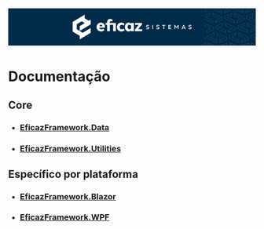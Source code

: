 # ![EficazFramework](../../Assets/GitHub-HeaderReadme.png)
# Documentação
## Core
 - ### [EficazFramework.Data](Data/EficazFrameworkData.md)
 - ### [EficazFramework.Utilities](Utilities/EficazFrameworkUtilities.md)

## Específico por plataforma
 - ### [EficazFramework.Blazor](Web-Blazor/EficazFrameworkBlazor.md)
 - ### [EficazFramework.WPF](Desktop-WPF/EficazFrameworkWPF.md)
